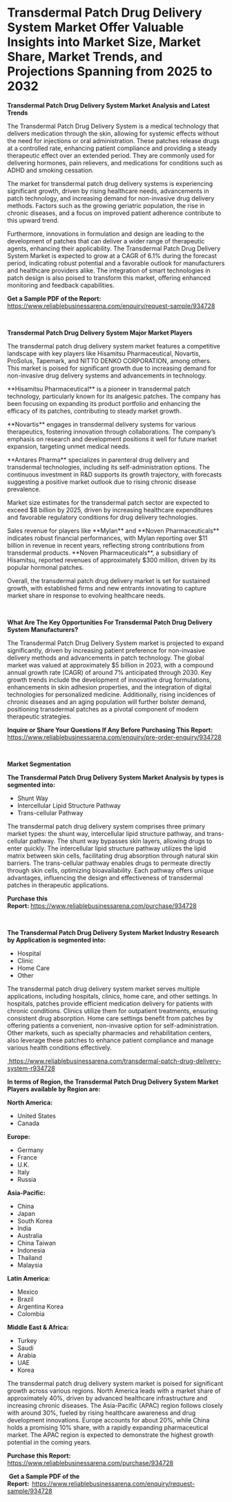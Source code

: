 <p><h1>Transdermal Patch Drug Delivery System Market Offer Valuable Insights into Market Size, Market Share, Market Trends, and Projections Spanning from 2025 to 2032</h1></p><p><strong>Transdermal Patch Drug Delivery System Market Analysis and Latest Trends</strong></p>
<p><p>The Transdermal Patch Drug Delivery System is a medical technology that delivers medication through the skin, allowing for systemic effects without the need for injections or oral administration. These patches release drugs at a controlled rate, enhancing patient compliance and providing a steady therapeutic effect over an extended period. They are commonly used for delivering hormones, pain relievers, and medications for conditions such as ADHD and smoking cessation.</p><p>The market for transdermal patch drug delivery systems is experiencing significant growth, driven by rising healthcare needs, advancements in patch technology, and increasing demand for non-invasive drug delivery methods. Factors such as the growing geriatric population, the rise in chronic diseases, and a focus on improved patient adherence contribute to this upward trend. </p><p>Furthermore, innovations in formulation and design are leading to the development of patches that can deliver a wider range of therapeutic agents, enhancing their applicability. The Transdermal Patch Drug Delivery System Market is expected to grow at a CAGR of 6.1% during the forecast period, indicating robust potential and a favorable outlook for manufacturers and healthcare providers alike. The integration of smart technologies in patch design is also poised to transform this market, offering enhanced monitoring and feedback capabilities.</p></p>
<p><strong>Get a Sample PDF of the Report:&nbsp;</strong> <a href="https://www.reliablebusinessarena.com/enquiry/request-sample/934728?utm_campaign=2719&utm_medium=2&utm_source=Github&utm_content=ia&utm_term=18042025&utm_id=transdermal-patch-drug-delivery-system">https://www.reliablebusinessarena.com/enquiry/request-sample/934728</a></p>
<p>&nbsp;</p>
<p><strong>Transdermal Patch Drug Delivery System Major Market Players</strong></p>
<p><p>The transdermal patch drug delivery system market features a competitive landscape with key players like Hisamitsu Pharmaceutical, Novartis, ProSolus, Tapemark, and NITTO DENKO CORPORATION, among others. This market is poised for significant growth due to increasing demand for non-invasive drug delivery systems and advancements in technology.</p><p>**Hisamitsu Pharmaceutical** is a pioneer in transdermal patch technology, particularly known for its analgesic patches. The company has been focusing on expanding its product portfolio and enhancing the efficacy of its patches, contributing to steady market growth.</p><p>**Novartis** engages in transdermal delivery systems for various therapeutics, fostering innovation through collaborations. The company’s emphasis on research and development positions it well for future market expansion, targeting unmet medical needs.</p><p>**Antares Pharma** specializes in parenteral drug delivery and transdermal technologies, including its self-administration options. The continuous investment in R&D supports its growth trajectory, with forecasts suggesting a positive market outlook due to rising chronic disease prevalence.</p><p>Market size estimates for the transdermal patch sector are expected to exceed $8 billion by 2025, driven by increasing healthcare expenditures and favorable regulatory conditions for drug delivery technologies. </p><p>Sales revenue for players like **Mylan** and **Noven Pharmaceuticals** indicates robust financial performances, with Mylan reporting over $11 billion in revenue in recent years, reflecting strong contributions from transdermal products. **Noven Pharmaceuticals**, a subsidiary of Hisamitsu, reported revenues of approximately $300 million, driven by its popular hormonal patches.</p><p>Overall, the transdermal patch drug delivery market is set for sustained growth, with established firms and new entrants innovating to capture market share in response to evolving healthcare needs.</p></p>
<p>&nbsp;</p>
<p><strong>What Are The Key Opportunities For Transdermal Patch Drug Delivery System Manufacturers?</strong></p>
<p><p>The Transdermal Patch Drug Delivery System market is projected to expand significantly, driven by increasing patient preference for non-invasive delivery methods and advancements in patch technology. The global market was valued at approximately $5 billion in 2023, with a compound annual growth rate (CAGR) of around 7% anticipated through 2030. Key growth trends include the development of innovative drug formulations, enhancements in skin adhesion properties, and the integration of digital technologies for personalized medicine. Additionally, rising incidences of chronic diseases and an aging population will further bolster demand, positioning transdermal patches as a pivotal component of modern therapeutic strategies.</p></p>
<p><strong>Inquire or Share Your Questions If Any Before Purchasing This Report:</strong> <a href="https://www.reliablebusinessarena.com/enquiry/pre-order-enquiry/934728?utm_campaign=2719&utm_medium=2&utm_source=Github&utm_content=ia&utm_term=18042025&utm_id=transdermal-patch-drug-delivery-system">https://www.reliablebusinessarena.com/enquiry/pre-order-enquiry/934728</a></p>
<p>&nbsp;</p>
<p><strong>Market Segmentation</strong></p>
<p><strong>The Transdermal Patch Drug Delivery System Market Analysis by types is segmented into:</strong></p>
<p><ul><li>Shunt Way</li><li>Intercellular Lipid Structure Pathway</li><li>Trans-cellular Pathway</li></ul></p>
<p><p>The transdermal patch drug delivery system comprises three primary market types: the shunt way, intercellular lipid structure pathway, and trans-cellular pathway. The shunt way bypasses skin layers, allowing drugs to enter quickly. The intercellular lipid structure pathway utilizes the lipid matrix between skin cells, facilitating drug absorption through natural skin barriers. The trans-cellular pathway enables drugs to permeate directly through skin cells, optimizing bioavailability. Each pathway offers unique advantages, influencing the design and effectiveness of transdermal patches in therapeutic applications.</p></p>
<p><strong>Purchase this Report:&nbsp;</strong><a href="https://www.reliablebusinessarena.com/purchase/934728?utm_campaign=2719&utm_medium=2&utm_source=Github&utm_content=ia&utm_term=18042025&utm_id=transdermal-patch-drug-delivery-system">https://www.reliablebusinessarena.com/purchase/934728</a></p>
<p>&nbsp;</p>
<p><strong>The Transdermal Patch Drug Delivery System Market Industry Research by Application is segmented into:</strong></p>
<p><ul><li>Hospital</li><li>Clinic</li><li>Home Care</li><li>Other</li></ul></p>
<p><p>The transdermal patch drug delivery system market serves multiple applications, including hospitals, clinics, home care, and other settings. In hospitals, patches provide efficient medication delivery for patients with chronic conditions. Clinics utilize them for outpatient treatments, ensuring consistent drug absorption. Home care settings benefit from patches by offering patients a convenient, non-invasive option for self-administration. Other markets, such as specialty pharmacies and rehabilitation centers, also leverage these patches to enhance patient compliance and manage various health conditions effectively.</p></p>
<p><a href="https://www.reliablebusinessarena.com/transdermal-patch-drug-delivery-system-r934728?utm_campaign=2719&utm_medium=2&utm_source=Github&utm_content=ia&utm_term=18042025&utm_id=transdermal-patch-drug-delivery-system">&nbsp;https://www.reliablebusinessarena.com/transdermal-patch-drug-delivery-system-r934728</a></p>
<p><strong>In terms of Region, the Transdermal Patch Drug Delivery System Market Players available by Region are:</strong></p>
<p>
    <p> <strong> North America: </strong>
        <ul>
            <li>United States</li>
            <li>Canada</li>
        </ul>
        </p> 
    <p> <strong> Europe: </strong>
        <ul>
            <li>Germany</li>
            <li>France</li>
            <li>U.K.</li>
            <li>Italy</li>
            <li>Russia</li>
        </ul>
        </p> 
    <p> <strong> Asia-Pacific: </strong>
        <ul>
            <li>China</li>
            <li>Japan</li>
            <li>South Korea</li>
            <li>India</li>
            <li>Australia</li>
            <li>China Taiwan</li>
            <li>Indonesia</li>
            <li>Thailand</li>
            <li>Malaysia</li>
        </ul>
        </p> 
    <p> <strong> Latin America: </strong>
        <ul>
            <li>Mexico</li>
            <li>Brazil</li>
            <li>Argentina Korea</li>
            <li>Colombia</li>
        </ul>
        </p> 
    <p> <strong> Middle East & Africa: </strong>
        <ul>
            <li>Turkey</li>
            <li>Saudi</li>
            <li>Arabia</li>
            <li>UAE</li>
            <li>Korea</li>
        </ul>
    </p>
    </p>
<p><p>The transdermal patch drug delivery system market is poised for significant growth across various regions. North America leads with a market share of approximately 40%, driven by advanced healthcare infrastructure and increasing chronic diseases. The Asia-Pacific (APAC) region follows closely with around 30%, fueled by rising healthcare awareness and drug development innovations. Europe accounts for about 20%, while China holds a promising 10% share, with a rapidly expanding pharmaceutical market. The APAC region is expected to demonstrate the highest growth potential in the coming years.</p></p>
<p><strong>Purchase this Report: </strong><a href="https://www.reliablebusinessarena.com/purchase/934728?utm_campaign=2719&utm_medium=2&utm_source=Github&utm_content=ia&utm_term=18042025&utm_id=transdermal-patch-drug-delivery-system">https://www.reliablebusinessarena.com/purchase/934728</a></p>
<p>&nbsp;<strong>Get a Sample PDF of the Report:&nbsp;&nbsp;</strong><a href="https://www.reliablebusinessarena.com/enquiry/request-sample/934728?utm_campaign=2719&utm_medium=2&utm_source=Github&utm_content=ia&utm_term=18042025&utm_id=transdermal-patch-drug-delivery-system">https://www.reliablebusinessarena.com/enquiry/request-sample/934728</a></p>
<p><strong></strong></p>
<p><p></p><p></p><p></p></p>